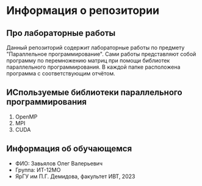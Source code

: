 # Информация о репозитории

## Про лабораторные работы

Данный репозиторий содержит лабораторные работы по предмету "Параллельное программирование". Сами работы представляют собой программу по перемножению матриц при помощи библиотек параллельного программирования. В каждой папке расположена программа с соответствующим отчётом.

## ИСпользуемые библиотеки параллельного программирования

1. OpenMP
2. MPI
3. CUDA

## Информация об обучающемся
* ФИО: Завьялов Олег Валерьевич
* Группа: ИТ-12МО
* ЯрГУ им П.Г. Демидова, факультет ИВТ, 2023
